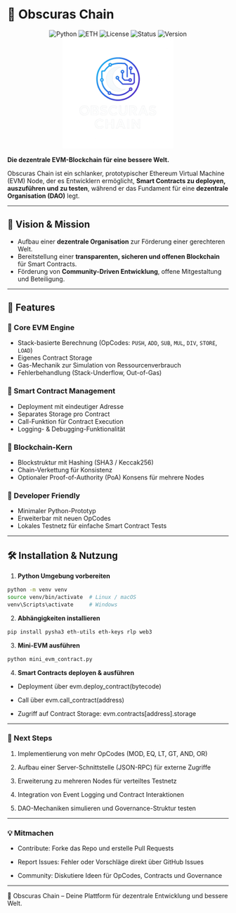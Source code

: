 # 🌌 Obscuras Chain

<div align="center">

![Python](https://img.shields.io/badge/Python-3.12+-blue.svg)
![ETH](https://img.shields.io/badge/ETH-Blockchain-lightgreen.svg)
![License](https://img.shields.io/badge/License-MIT-green.svg)
![Status](https://img.shields.io/badge/Status-Production%20Ready-brightgreen.svg)
![Version](https://img.shields.io/badge/Version-BETA-0.2.0-blue.svg)
<img src="https://github.com/livednoiz/obscuras_chain/blob/main/assets/obs_chain.png" alt="OBS-Chain Logo" width="50%"/>
</div>


**Die dezentrale EVM-Blockchain für eine bessere Welt.**

Obscuras Chain ist ein schlanker, prototypischer Ethereum Virtual Machine (EVM) Node, der es Entwicklern ermöglicht, **Smart Contracts zu deployen, auszuführen und zu testen**, während er das Fundament für eine **dezentrale Organisation (DAO)** legt.

---

## 🎯 Vision & Mission
- Aufbau einer **dezentrale Organisation** zur Förderung einer gerechteren Welt.
- Bereitstellung einer **transparenten, sicheren und offenen Blockchain** für Smart Contracts.
- Förderung von **Community-Driven Entwicklung**, offene Mitgestaltung und Beteiligung.

---

## 🚀 Features

### 🔹 Core EVM Engine
- Stack-basierte Berechnung (OpCodes: `PUSH`, `ADD`, `SUB`, `MUL`, `DIV`, `STORE`, `LOAD`)  
- Eigenes Contract Storage  
- Gas-Mechanik zur Simulation von Ressourcenverbrauch  
- Fehlerbehandlung (Stack-Underflow, Out-of-Gas)

### 🔹 Smart Contract Management
- Deployment mit eindeutiger Adresse  
- Separates Storage pro Contract  
- Call-Funktion für Contract Execution  
- Logging- & Debugging-Funktionalität

### 🔹 Blockchain-Kern
- Blockstruktur mit Hashing (SHA3 / Keccak256)  
- Chain-Verkettung für Konsistenz  
- Optionaler Proof-of-Authority (PoA) Konsens für mehrere Nodes

### 🔹 Developer Friendly
- Minimaler Python-Prototyp  
- Erweiterbar mit neuen OpCodes  
- Lokales Testnetz für einfache Smart Contract Tests

---

## 🛠️ Installation & Nutzung

1. **Python Umgebung vorbereiten**
```bash
python -m venv venv
source venv/bin/activate  # Linux / macOS
venv\Scripts\activate     # Windows
```
2. **Abhängigkeiten installieren**
```bash
pip install pysha3 eth-utils eth-keys rlp web3
```
3. **Mini-EVM ausführen**
```bash
python mini_evm_contract.py
```
4. **Smart Contracts deployen & ausführen**
* Deployment über evm.deploy_contract(bytecode)

* Call über evm.call_contract(address)

* Zugriff auf Contract Storage: evm.contracts[address].storage

---

### 🌟 Next Steps
 
1. Implementierung von mehr OpCodes (MOD, EQ, LT, GT, AND, OR)

2. Aufbau einer Server-Schnittstelle (JSON-RPC) für externe Zugriffe

3. Erweiterung zu mehreren Nodes für verteiltes Testnetz

4. Integration von Event Logging und Contract Interaktionen

5. DAO-Mechaniken simulieren und Governance-Struktur testen

---

### 💡 Mitmachen
* Contribute: Forke das Repo und erstelle Pull Requests

* Report Issues: Fehler oder Vorschläge direkt über GitHub Issues

* Community: Diskutiere Ideen für OpCodes, Contracts und Governance

---

🌌 Obscuras Chain – Deine Plattform für dezentrale Entwicklung und bessere Welt.
